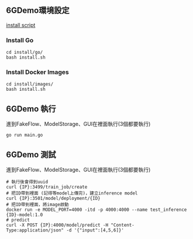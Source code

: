 ## 6GDemo環境設定
[install script](https://drive.google.com/file/d/1RdecE0FoUA4uepZnVQUk3kfHiDWW2vEN/view?usp=share_link)

### Install Go

```=
cd install/go/
bash install.sh
```

### Install Docker Images

```=
cd install/images/
bash install.sh
```

## 6GDemo 執行

進到FakeFlow、ModelStorage、GUI在裡面執行(3個都要執行)
```=
go run main.go
```


## 6GDemo 測試

進到FakeFlow、ModelStorage、GUI在裡面執行(3個都要執行)
```=
# 執行後會得到uuid
curl {IP}:3499/train_job/create
# 把ID帶到裡面 (記得等model上傳完)，建立inference model
curl {IP}:3501/model/deployment/{ID}
# 把ID帶到裡面，將image啟動
docker run -e MODEL_PORT=4000 -itd -p 4000:4000 --name test_inference {ID}-model:1.0
# predict
curl -X POST {IP}:4000/model/predict -H "Content-Type:application/json" -d '{"input":[4,5,6]}'

```